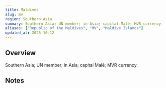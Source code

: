 ```yaml
---
title: Maldives
slug: mv
region: Southern Asia
summary: Southern Asia; UN member; in Asia; capital Malé; MVR currency.
aliases: ["Republic of the Maldives", "MV", "Maldive Islands"]
updated_at: 2025-10-12
---
```


## Overview

Southern Asia; UN member; in Asia; capital Malé; MVR currency.

## Notes

<!-- Add your first note below -->
